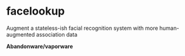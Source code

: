 # facelookup
Augment a stateless-ish facial recognition system with more human-augmented association data

**Abandonware/vaporware**

